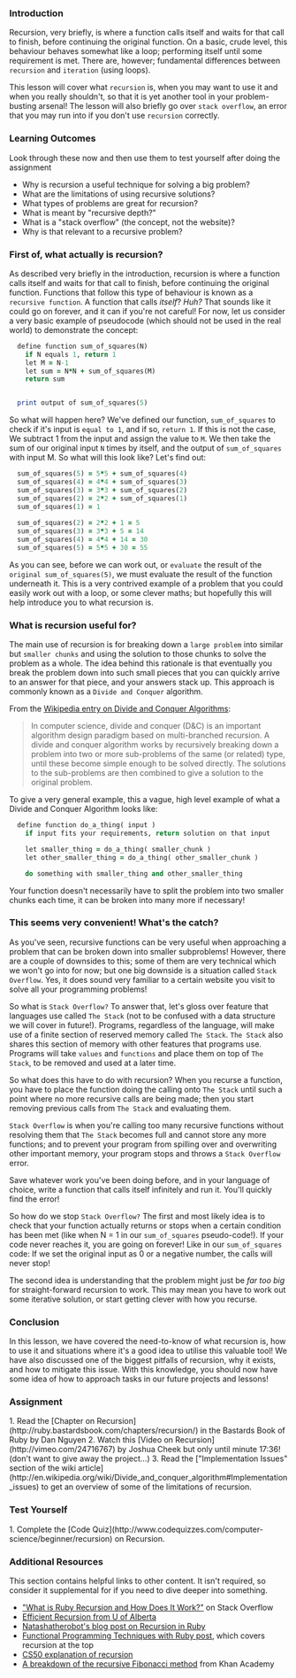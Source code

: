 ### Introduction

Recursion, very briefly, is where a function calls itself and waits for that call to finish, before continuing the original function. On a basic, crude level, this behaviour behaves somewhat like a loop; performing itself until some requirement is met. There are, however; fundamental differences between `recursion` and `iteration` (using loops). 

This lesson will cover what `recursion` is, when you may want to use it and when you really shouldn't, so that it is yet another tool in your problem-busting arsenal! The lesson will also briefly go over `stack overflow`, an error that you may run into if you don't use `recursion` correctly. 

### Learning Outcomes
Look through these now and then use them to test yourself after doing the assignment

* Why is recursion a useful technique for solving a big problem?
* What are the limitations of using recursive solutions?
* What types of problems are great for recursion?
* What is meant by "recursive depth?"
* What is a "stack overflow" (the concept, not the website)?
* Why is that relevant to a recursive problem?

### First of, what actually is recursion?

As described very briefly in the introduction, recursion is where a function calls itself and waits for that call to finish, before continuing the original function. Functions that follow this type of behaviour is known as a `recursive function`. A function that calls *itself*? *Huh?* That sounds like it could go on forever, and it can if you're not careful! For now, let us consider a very basic example of pseudocode (which should not be used in the real world) to demonstrate the concept:

~~~ruby
  define function sum_of_squares(N)
    if N equals 1, return 1
    let M = N-1
    let sum = N*N + sum_of_squares(M)
    return sum


  print output of sum_of_squares(5)
~~~

So what will happen here? We've defined our function, `sum_of_squares` to check if it's input is `equal to 1`, and if so, `return 1`. If this is not the case, We subtract 1 from the input and assign the value to `M`. We then take the sum of our original input `N` times by itself, and the output of `sum_of_squares` with input M. So what will this look like? Let's find out:

~~~ruby
  sum_of_squares(5) = 5*5 + sum_of_squares(4)
  sum_of_squares(4) = 4*4 + sum_of_squares(3)
  sum_of_squares(3) = 3*3 + sum_of_squares(2)
  sum_of_squares(2) = 2*2 + sum_of_squares(1)
  sum_of_squares(1) = 1
  
  sum_of_squares(2) = 2*2 + 1 = 5
  sum_of_squares(3) = 3*3 + 5 = 14
  sum_of_squares(4) = 4*4 + 14 = 30
  sum_of_squares(5) = 5*5 + 30 = 55
~~~

As you can see, before we can work out, or `evaluate` the result of the `original sum_of_squares(5)`, we must evaluate the result of the function underneath it. This is a very contrived example of a problem that you could easily work out with a loop, or some clever maths; but hopefully this will help introduce you to what recursion is.

### What is recursion useful for?

The main use of recursion is for breaking down a `large problem` into similar but `smaller chunks` and using the solution to those chunks to solve the problem as a whole. The idea behind this rationale is that eventually you break the problem down into such small pieces that you can quickly arrive to an answer for that piece, and your answers stack up. This approach is commonly known as a `Divide and Conquer` algorithm. 

From the [Wikipedia entry on Divide and Conquer Algorithms](http://en.wikipedia.org/wiki/Divide_and_conquer_algorithm):

> In computer science, divide and conquer (D&C) is an important algorithm design paradigm based on multi-branched recursion. A divide and conquer algorithm works by recursively breaking down a problem into two or more sub-problems of the same (or related) type, until these become simple enough to be solved directly. The solutions to the sub-problems are then combined to give a solution to the original problem.

To give a very general example, this a vague, high level example of what a Divide and Conquer Algorithm looks like:

~~~ruby
  define function do_a_thing( input )
    if input fits your requirements, return solution on that input

    let smaller_thing = do_a_thing( smaller_chunk )
    let other_smaller_thing = do_a_thing( other_smaller_chunk )

    do something with smaller_thing and other_smaller_thing
~~~

Your function doesn't necessarily have to split the problem into two smaller chunks each time, it can be broken into many more if necessary!

### This seems very convenient! What's the catch?

As you've seen, recursive functions can be very useful when approaching a problem that can be broken down into smaller subproblems! However, there are a couple of downsides to this; some of them are very technical which we won't go into for now; but one big downside is a situation called `Stack Overflow`. Yes, it does sound very familiar to a certain website you visit to solve all your programming problems!

So what is `Stack Overflow?` To answer that, let's gloss over feature that languages use called `The Stack` (not to be confused with a data structure we will cover in future!). Programs, regardless of the language, will make use of a finite section of reserved memory called `The Stack`. `The Stack` also shares this section of memory with other features that programs use. Programs will take `values` and `functions` and place them on top of `The Stack`, to be removed and used at a later time.

So what does this have to do with recursion? When you recurse a function, you have to place the function doing the calling onto `The Stack` until such a point where no more recursive calls are being made; then you start removing previous calls from `The Stack` and evaluating them.

`Stack Overflow` is when you're calling too many recursive functions without resolving them that `The Stack` becomes full and cannot store any more functions; and to prevent your program from spilling over and overwriting other important memory, your program stops and throws a `Stack Overflow` error.

Save whatever work you've been doing before, and in your language of choice, write a function that calls itself infinitely and run it. You'll quickly find the error!

So how do we stop `Stack Overflow?` The first and most likely idea is to check that your function actually returns or stops when a certain condition has been met (like when N = 1 in our `sum_of_squares` pseudo-code!). If your code never reaches it, you are going on forever! Like in our `sum_of_squares` code: If we set the original input as 0 or a negative number, the calls will never stop!

The second idea is understanding that the problem might just be *far too big* for straight-forward recursion to work. This may mean you have to work out some iterative solution, or start getting clever with how you recurse.

### Conclusion

In this lesson, we have covered the need-to-know of what recursion is, how to use it and situations where it's a good idea to utilise this valuable tool! We have also discussed one of the biggest pitfalls of recursion, why it exists, and how to mitigate this issue. With this knowledge, you should now have some idea of how to approach tasks in our future projects and lessons!


### Assignment

<div class="lesson-content__panel" markdown="1">
  1. Read the [Chapter on Recursion](http://ruby.bastardsbook.com/chapters/recursion/) in the Bastards Book of Ruby by Dan Nguyen
  2. Watch this [Video on Recursion](http://vimeo.com/24716767) by Joshua Cheek but only until minute 17:36!  (don't want to give away the project...)
  3. Read the ["Implementation Issues" section of the wiki article](http://en.wikipedia.org/wiki/Divide_and_conquer_algorithm#Implementation_issues) to get an overview of some of the limitations of recursion.
</div>

### Test Yourself

<div class="lesson-content__panel" markdown="1">
  1. Complete the [Code Quiz](http://www.codequizzes.com/computer-science/beginner/recursion) on Recursion.
</div>

### Additional Resources
This section contains helpful links to other content. It isn't required, so consider it supplemental for if you need to dive deeper into something.


* ["What is Ruby Recursion and How Does It Work?"](http://stackoverflow.com/questions/6418017/what-is-ruby-recursion-and-how-does-it-work) on Stack Overflow
* [Efficient Recursion from U of Alberta](http://webdocs.cs.ualberta.ca/~holte/T26/efficient-rec.html)
* [Natashatherobot's blog post on Recursion in Ruby](http://natashatherobot.com/recursion-factorials-fibonacci-ruby/)
* [Functional Programming Techniques with Ruby post](http://www.sitepoint.com/functional-programming-techniques-with-ruby-part-iii/), which covers recursion at the top
* [CS50 explanation of recursion](https://www.youtube.com/watch?v=mz6tAJMVmfM)
* [A breakdown of the recursive Fibonacci method](https://youtu.be/zg-ddPbzcKM) from Khan Academy
